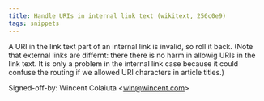 ```yaml
---
title: Handle URIs in internal link text (wikitext, 256c0e9)
tags: snippets
---
```


A URI in the link text part of an internal link is invalid, so roll it back. (Note that external links are differnt: there there is no harm in allowig URIs in the link text. It is only a problem in the internal link case because it could confuse the routing if we allowed URI characters in article titles.)

Signed-off-by: Wincent Colaiuta &lt;win@wincent.com&gt;
